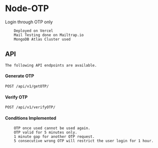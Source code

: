 # Node-OTP

Login through OTP only

        Deployed on Vercel
        Mail Testing done on Mailtrap.io
        MongoDB Atlas Cluster used

## API

    The following API endpoints are available.

#### Generate OTP

`POST /api/v1/getOTP/`

#### Verify OTP

`POST /api/v1/verifyOTP/`

#### Conditions Implemented

        OTP once used cannot be used again.
        OTP valid for 5 minutes only.
        1 minute gap for another OTP request.
        5 consecutive wrong OTP will restrict the user login for 1 hour.
